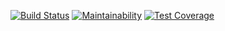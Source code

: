 [![Build Status](https://travis-ci.com/eustatos/angularjs-starter.svg?branch=master)](https://travis-ci.com/eustatos/angularjs-starter)
[![Maintainability](https://api.codeclimate.com/v1/badges/659163603cba70f92b3c/maintainability)](https://codeclimate.com/github/eustatos/angularjs-starter/maintainability)
[![Test Coverage](https://api.codeclimate.com/v1/badges/659163603cba70f92b3c/test_coverage)](https://codeclimate.com/github/eustatos/angularjs-starter/test_coverage)